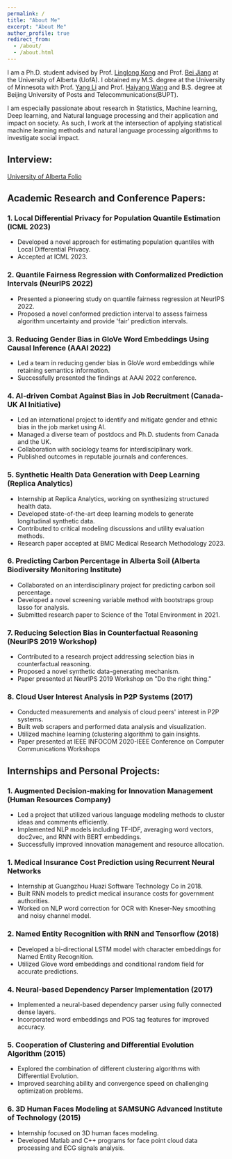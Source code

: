 ```yaml
---
permalink: /
title: "About Me"
excerpt: "About Me"
author_profile: true
redirect_from: 
  - /about/
  - /about.html
---
```


I am a Ph.D. student advised by Prof. [Linglong Kong](https://sites.ualberta.ca/~lkong/) and Prof. [Bei Jiang](https://sites.ualberta.ca/~bei1/) at the University of Alberta (UofA). I obtained my M.S. degree at the University of Minnesota with Prof. [Yang Li](https://yangli-stat.github.io/) and Prof. [Haiyang Wang](https://www.d.umn.edu/~haiyang/) and B.S. degree at Beijing University of Posts and Telecommunications(BUPT).

I am especially passionate about research in Statistics, Machine learning, Deep learning, and Natural language processing and their application and impact on society. As such, I work at the intersection of applying statistical machine learning methods and natural language processing algorithms to investigate social impact.

## Interview:
[University of Alberta Folio](https://www.ualberta.ca/folio/2022/09/ai-researchers-improve-method-for-removing-gender-bias-in-natural-language-processing.html)


## Academic Research and Conference Papers:

### 1. Local Differential Privacy for Population Quantile Estimation (ICML 2023)
- Developed a novel approach for estimating population quantiles with Local Differential Privacy.
- Accepted at ICML 2023.

### 2. Quantile Fairness Regression with Conformalized Prediction Intervals (NeurIPS 2022)
- Presented a pioneering study on quantile fairness regression at NeurIPS 2022.
- Proposed a novel conformed prediction interval to assess fairness algorithm uncertainty and provide 'fair' prediction intervals.

### 3. Reducing Gender Bias in GloVe Word Embeddings Using Causal Inference (AAAI 2022)
- Led a team in reducing gender bias in GloVe word embeddings while retaining semantics information.
- Successfully presented the findings at AAAI 2022 conference.

### 4. AI-driven Combat Against Bias in Job Recruitment (Canada-UK AI Initiative)
- Led an international project to identify and mitigate gender and ethnic bias in the job market using AI.
- Managed a diverse team of postdocs and Ph.D. students from Canada and the UK.
- Collaboration with sociology teams for interdisciplinary work.
- Published outcomes in reputable journals and conferences.

### 5. Synthetic Health Data Generation with Deep Learning (Replica Analytics)
- Internship at Replica Analytics, working on synthesizing structured health data.
- Developed state-of-the-art deep learning models to generate longitudinal synthetic data.
- Contributed to critical modeling discussions and utility evaluation methods.
- Research paper accepted at BMC Medical Research Methodology 2023.

### 6. Predicting Carbon Percentage in Alberta Soil (Alberta Biodiversity Monitoring Institute)
- Collaborated on an interdisciplinary project for predicting carbon soil percentage.
- Developed a novel screening variable method with bootstraps group lasso for analysis.
- Submitted research paper to Science of the Total Environment in 2021.

### 7. Reducing Selection Bias in Counterfactual Reasoning (NeurIPS 2019 Workshop)
- Contributed to a research project addressing selection bias in counterfactual reasoning.
- Proposed a novel synthetic data-generating mechanism.
- Paper presented at NeurIPS 2019 Workshop on "Do the right thing."

### 8. Cloud User Interest Analysis in P2P Systems (2017)
- Conducted measurements and analysis of cloud peers' interest in P2P systems.
- Built web scrapers and performed data analysis and visualization.
- Utilized machine learning (clustering algorithm) to gain insights.
- Paper presented at IEEE INFOCOM 2020-IEEE Conference on Computer Communications Workshops


## Internships and Personal Projects:

### 1. Augmented Decision-making for Innovation Management (Human Resources Company)
- Led a project that utilized various language modeling methods to cluster ideas and comments efficiently.
- Implemented NLP models including TF-IDF, averaging word vectors, doc2vec, and RNN with BERT embeddings.
- Successfully improved innovation management and resource allocation.

### 1. Medical Insurance Cost Prediction using Recurrent Neural Networks
- Internship at Guangzhou Huazi Software Technology Co in 2018.
- Built RNN models to predict medical insurance costs for government authorities.
- Worked on NLP word correction for OCR with Kneser-Ney smoothing and noisy channel model.

### 2. Named Entity Recognition with RNN and Tensorflow (2018)
- Developed a bi-directional LSTM model with character embeddings for Named Entity Recognition.
- Utilized Glove word embeddings and conditional random field for accurate predictions.

### 4. Neural-based Dependency Parser Implementation (2017)
- Implemented a neural-based dependency parser using fully connected dense layers.
- Incorporated word embeddings and POS tag features for improved accuracy.

### 5. Cooperation of Clustering and Differential Evolution Algorithm (2015)
- Explored the combination of different clustering algorithms with Differential Evolution.
- Improved searching ability and convergence speed on challenging optimization problems.

### 6. 3D Human Faces Modeling at SAMSUNG Advanced Institute of Technology (2015)
- Internship focused on 3D human faces modeling.
- Developed Matlab and C++ programs for face point cloud data processing and ECG signals analysis.



